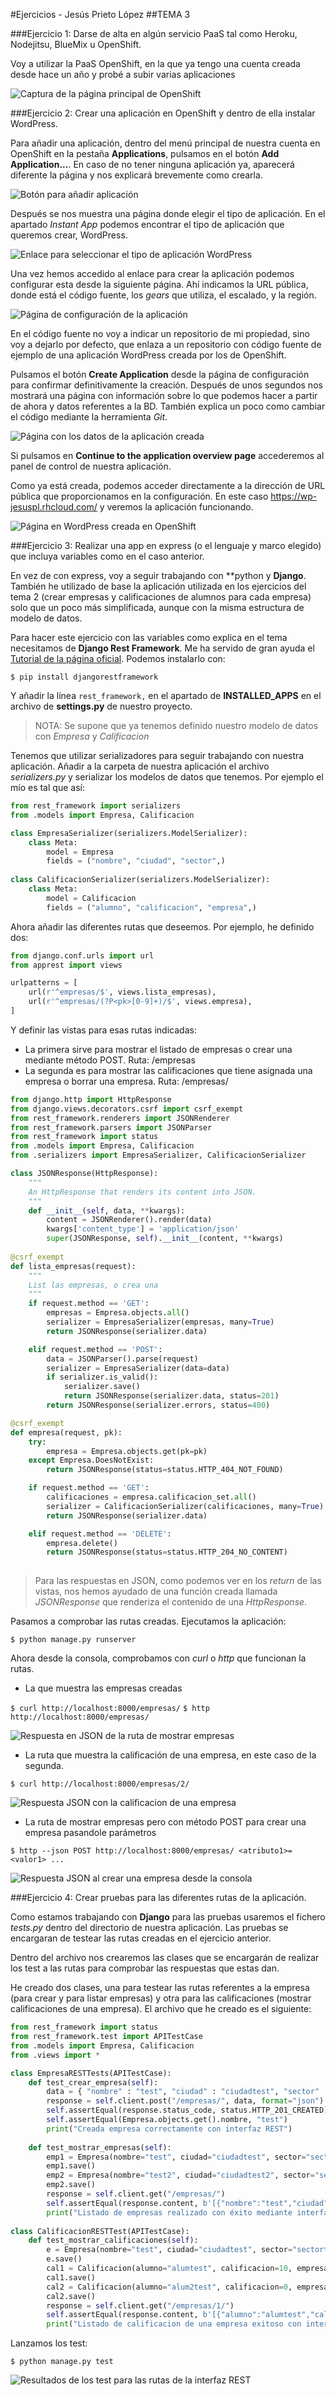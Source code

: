 #Ejercicios - Jesús Prieto López
##TEMA 3

###Ejercicio 1: Darse de alta en algún servicio PaaS tal como Heroku, Nodejitsu, BlueMix u OpenShift.

Voy a utilizar la PaaS OpenShift, en la que ya tengo una cuenta creada desde hace un año y probé a subir varias aplicaciones

![Captura de la página principal de OpenShift]()

###Ejercicio 2: Crear una aplicación en OpenShift y dentro de ella instalar WordPress.

Para añadir una aplicación, dentro del menú principal de nuestra cuenta en OpenShift en la pestaña **Applications**, pulsamos en el botón **Add Application...**. En caso de no tener ninguna aplicación ya, aparecerá diferente la página y nos explicará brevemente como crearla.

![Botón para añadir aplicación](cap2)

Después se nos muestra una página donde elegir el tipo de aplicación. En el apartado *Instant App* podemos encontrar el tipo de aplicación que queremos crear, WordPress.

![Enlace para seleccionar el tipo de aplicación WordPress](cap3)

Una vez hemos accedido al enlace para crear la aplicación podemos configurar esta desde la siguiente página. Ahí indicamos la URL pública, donde está el código fuente, los *gears* que utiliza, el escalado, y la región.

![Página de configuración de la aplicación](cap4)

En el código fuente no voy a indicar un repositorio de mi propiedad, sino voy a dejarlo por defecto, que enlaza a un repositorio con código fuente de ejemplo de una aplicación WordPress creada por los de OpenShift.

Pulsamos el botón **Create Application** desde la página de configuración para confirmar definitivamente la creación. Después de unos segundos nos mostrará una página con información sobre lo que podemos hacer a partir de ahora y datos referentes a la BD.
También explica un poco como cambiar el código mediante la herramienta *Git*.

![Página con los datos de la aplicación creada](cap5)

Si pulsamos en **Continue to the application overview page** accederemos al panel de control de nuestra aplicación.

Como ya está creada, podemos acceder directamente a la dirección de URL pública que proporcionamos en la configuración. En este caso https://wp-jesuspl.rhcloud.com/ y veremos la aplicación funcionando.

![Página en WordPress creada en OpenShift](cap6)


###Ejercicio 3: Realizar una app en express (o el lenguaje y marco elegido) que incluya variables como en el caso anterior.


En vez de con express, voy a seguir trabajando con **python y **Django**. También he utilizado de base la aplicación utilizada en los ejercicios del tema 2 (crear empresas y calificaciones de alumnos para cada empresa) solo que un poco más simplificada, aunque con la misma estructura de modelo de datos.

Para hacer este ejercicio con las variables como explica en el tema necesitamos de **Django Rest Framework**. Me ha servido de gran ayuda el [Tutorial de la página oficial](http://www.django-rest-framework.org/tutorial/1-serialization/). Podemos instalarlo con:

`$ pip install djangorestframework`

Y añadir la línea `rest_framework,` en el apartado de **INSTALLED_APPS** en el archivo de **settings.py** de nuestro proyecto.

>NOTA: Se supone que ya tenemos definido nuestro modelo de datos con *Empresa* y *Calificacion*

Tenemos que utilizar serializadores para seguir trabajando con nuestra aplicación. Añadir a la carpeta de nuestra aplicación el archivo *serializers.py* y serializar los modelos de datos que tenemos. Por ejemplo el mío es tal que así:

```python
from rest_framework import serializers
from .models import Empresa, Calificacion

class EmpresaSerializer(serializers.ModelSerializer):
	class Meta:
		model = Empresa
		fields = ("nombre", "ciudad", "sector",)
		
class CalificacionSerializer(serializers.ModelSerializer):
	class Meta:
		model = Calificacion
		fields = ("alumno", "calificacion", "empresa",)
```

Ahora añadir las diferentes rutas que deseemos. Por ejemplo, he definido dos:

```python
from django.conf.urls import url
from apprest import views

urlpatterns = [
    url(r'^empresas/$', views.lista_empresas),
    url(r'^empresas/(?P<pk>[0-9]+)/$', views.empresa),
]
```

Y definir las vistas para esas rutas indicadas: 
* La primera sirve para mostrar el listado de empresas o crear una mediante método POST. Ruta: /empresas
* La segunda es para mostrar las calificaciones que tiene asignada una empresa o borrar una empresa. Ruta: /empresas/<iddeempresa>

```python
from django.http import HttpResponse
from django.views.decorators.csrf import csrf_exempt
from rest_framework.renderers import JSONRenderer
from rest_framework.parsers import JSONParser
from rest_framework import status
from .models import Empresa, Calificacion
from .serializers import EmpresaSerializer, CalificacionSerializer

class JSONResponse(HttpResponse):
	"""
	An HttpResponse that renders its content into JSON.
	"""
	def __init__(self, data, **kwargs):
		content = JSONRenderer().render(data)
		kwargs['content_type'] = 'application/json'
		super(JSONResponse, self).__init__(content, **kwargs)
        
@csrf_exempt
def lista_empresas(request):
	"""
	List las empresas, o crea una
	"""
	if request.method == 'GET':
		empresas = Empresa.objects.all()
		serializer = EmpresaSerializer(empresas, many=True)
		return JSONResponse(serializer.data)

	elif request.method == 'POST':
		data = JSONParser().parse(request)
		serializer = EmpresaSerializer(data=data)
		if serializer.is_valid():
			serializer.save()
			return JSONResponse(serializer.data, status=201)
		return JSONResponse(serializer.errors, status=400)

@csrf_exempt
def empresa(request, pk):
	try:
		empresa = Empresa.objects.get(pk=pk)
	except Empresa.DoesNotExist:
		return JSONResponse(status=status.HTTP_404_NOT_FOUND)

	if request.method == 'GET':
		calificaciones = empresa.calificacion_set.all()
		serializer = CalificacionSerializer(calificaciones, many=True)
		return JSONResponse(serializer.data)

	elif request.method == 'DELETE':
		empresa.delete()
		return JSONResponse(status=status.HTTP_204_NO_CONTENT)
		
```

>Para las respuestas en JSON, como podemos ver en los *return* de las vistas, nos hemos ayudado de una función creada llamada *JSONResponse* que renderiza el contenido de una *HttpResponse*.

Pasamos a comprobar las rutas creadas. Ejecutamos la aplicación:

`$ python manage.py runserver`

Ahora desde la consola, comprobamos con *curl* o *http* que funcionan la rutas.

* La que muestra las empresas creadas

`$ curl http://localhost:8000/empresas/`
`$ http http://localhost:8000/empresas/`

![Respuesta en JSON de la ruta de mostrar empresas](cap7)

* La ruta que muestra la calificación de una empresa, en este caso de la segunda.

`$ curl http://localhost:8000/empresas/2/`

![Respuesta JSON con la calificacion de una empresa](cap8)

* La ruta de mostrar empresas pero con método POST para crear una empresa pasandole parámetros

`$ http --json POST http://localhost:8000/empresas/ <atributo1>=<valor1> ...`

![Respuesta JSON al crear una empresa desde la consola](cap9)


###Ejercicio 4: Crear pruebas para las diferentes rutas de la aplicación.

Como estamos trabajando con **Django** para las pruebas usaremos el fichero *tests.py* dentro del directorio de nuestra aplicación. Las pruebas se encargaran de testear las rutas creadas en el ejercicio anterior.

Dentro del archivo nos crearemos las clases que se encargarán de realizar los test a las rutas para comprobar las respuestas que estas dan.

He creado dos clases, una para testear las rutas referentes a la empresa (para crear y para listar empresas) y otra para las calificaciones (mostrar calificaciones de una empresa). El archivo que he creado es el siguiente:

```python
from rest_framework import status
from rest_framework.test import APITestCase
from .models import Empresa, Calificacion
from .views import *

class EmpresaRESTTests(APITestCase):
	def test_crear_empresa(self):
		data = { "nombre" : "test", "ciudad" : "ciudadtest", "sector" : "sectortest" }
		response = self.client.post("/empresas/", data, format="json")
		self.assertEqual(response.status_code, status.HTTP_201_CREATED)
		self.assertEqual(Empresa.objects.get().nombre, "test")
		print("Creada empresa correctamente con interfaz REST")
		
	def test_mostrar_empresas(self):
		emp1 = Empresa(nombre="test", ciudad="ciudadtest", sector="sectortest")
		emp1.save()
		emp2 = Empresa(nombre="test2", ciudad="ciudadtest2", sector="sectortest2")
		emp2.save()
		response = self.client.get("/empresas/")
		self.assertEqual(response.content, b'[{"nombre":"test","ciudad":"ciudadtest","sector":"sectortest"},{"nombre":"test2","ciudad":"ciudadtest2","sector":"sectortest2"}]')
		print("Listado de empresas realizado con éxito mediante interfaz REST")
		
class CalificacionRESTTest(APITestCase):
	def test_mostrar_calificaciones(self):
		e = Empresa(nombre="test", ciudad="ciudadtest", sector="sectortest")
		e.save()
		cal1 = Calificacion(alumno="alumtest", calificacion=10, empresa=e)
		cal1.save()
		cal2 = Calificacion(alumno="alum2test", calificacion=0, empresa=e)
		cal2.save()
		response = self.client.get("/empresas/1/")
		self.assertEqual(response.content, b'[{"alumno":"alumtest","calificacion":10,"empresa":1},{"alumno":"alum2test","calificacion":0,"empresa":1}]')
		print("Listado de calificacion de una empresa exitoso con interfaz REST")

```

Lanzamos los test:

`$ python manage.py test`

![Resultados de los test para las rutas de la interfaz REST](cap10)




